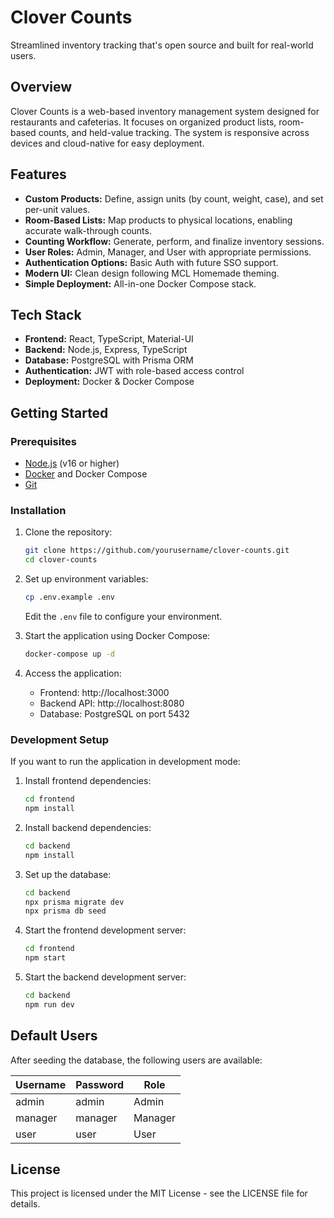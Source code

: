 # Clover Counts

Streamlined inventory tracking that's open source and built for real-world users.

## Overview

Clover Counts is a web-based inventory management system designed for restaurants and cafeterias. It focuses on organized product lists, room-based counts, and held-value tracking. The system is responsive across devices and cloud-native for easy deployment.

## Features

- **Custom Products:** Define, assign units (by count, weight, case), and set per-unit values.
- **Room-Based Lists:** Map products to physical locations, enabling accurate walk-through counts.
- **Counting Workflow:** Generate, perform, and finalize inventory sessions.
- **User Roles:** Admin, Manager, and User with appropriate permissions.
- **Authentication Options:** Basic Auth with future SSO support.
- **Modern UI:** Clean design following MCL Homemade theming.
- **Simple Deployment:** All-in-one Docker Compose stack.

## Tech Stack

- **Frontend:** React, TypeScript, Material-UI
- **Backend:** Node.js, Express, TypeScript
- **Database:** PostgreSQL with Prisma ORM
- **Authentication:** JWT with role-based access control
- **Deployment:** Docker & Docker Compose

## Getting Started

### Prerequisites

- [Node.js](https://nodejs.org/) (v16 or higher)
- [Docker](https://www.docker.com/) and Docker Compose
- [Git](https://git-scm.com/)

### Installation

1. Clone the repository:
   ```bash
   git clone https://github.com/yourusername/clover-counts.git
   cd clover-counts
   ```

2. Set up environment variables:
   ```bash
   cp .env.example .env
   ```
   Edit the `.env` file to configure your environment.

3. Start the application using Docker Compose:
   ```bash
   docker-compose up -d
   ```

4. Access the application:
   - Frontend: http://localhost:3000
   - Backend API: http://localhost:8080
   - Database: PostgreSQL on port 5432

### Development Setup

If you want to run the application in development mode:

1. Install frontend dependencies:
   ```bash
   cd frontend
   npm install
   ```

2. Install backend dependencies:
   ```bash
   cd backend
   npm install
   ```

3. Set up the database:
   ```bash
   cd backend
   npx prisma migrate dev
   npx prisma db seed
   ```

4. Start the frontend development server:
   ```bash
   cd frontend
   npm start
   ```

5. Start the backend development server:
   ```bash
   cd backend
   npm run dev
   ```

## Default Users

After seeding the database, the following users are available:

| Username | Password | Role    |
|----------|----------|---------|
| admin    | admin    | Admin   |
| manager  | manager  | Manager |
| user     | user     | User    |

## License

This project is licensed under the MIT License - see the LICENSE file for details.
